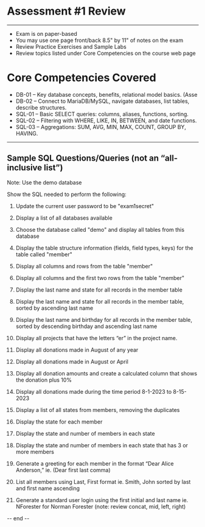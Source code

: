 
# Assessment #1 Review

---

- Exam is on paper-based
- You may use one page front/back 8.5" by 11" of notes on the exam
- Review Practice Exercises and Sample Labs
- Review topics listed under Core Competencies on the course web page

# Core Competencies Covered
- DB-01 – Key database concepts, benefits, relational model basics. (Asse
- DB-02 – Connect to MariaDB/MySQL, navigate databases, list tables, describe structures.
- SQL-01 – Basic SELECT queries: columns, aliases, functions, sorting.
- SQL-02 – Filtering with WHERE, LIKE, IN, BETWEEN, and date functions.
- SQL-03 – Aggregations: SUM, AVG, MIN, MAX, COUNT, GROUP BY, HAVING.

---

Sample SQL Questions/Queries (not an “all-inclusive list”)
---

Note: Use the demo database

Show the SQL needed to perform the following:

1. Update the current user password to be "exam1secret"
2. Display a list of all databases available
3. Choose the database called "demo" and display all tables from this database
4. Display the table structure information (fields, field types, keys) for the table called "member"
5. Display all columns and rows from the table "member"
6. Display all columns and the first two rows from the table "member"

7. Display the last name and state for all records in the member table
8. Display the last name and state for all records in the member table, sorted by ascending last name
9. Display the last name and birthday for all records in the member table, sorted by descending birthday and ascending last name

10. Display all projects that have the letters “er” in the project name.
11. Display all donations made in August of any year
12. Display all donations made in August or April
13. Display all donation amounts and create a calculated column that shows the donation plus 10%

14. Display all donations made during the time period 8-1-2023 to 8-15-2023
15. Display a list of all states from members, removing the duplicates
16. Display the state for each member
17. Display the state and number of members in each state
18. Display the state and number of members in each state that has 3 or more members

19. Generate a greeting for each member in the format “Dear Alice Anderson,” ie. (Dear first last comma)
20. List all members using Last, First format ie. Smith, John sorted by last and first name ascending
21. Generate a standard user login using the first initial and last name ie. NForester for Norman Forester (note: review concat, mid, left, right)

-- end --

